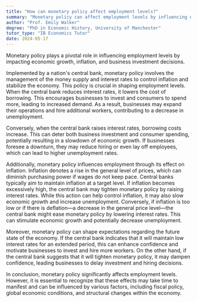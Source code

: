 ```yaml
---
title: "How can monetary policy affect employment levels?"
summary: "Monetary policy can affect employment levels by influencing economic growth, inflation, and business investment decisions."
author: "Prof. Emily Walker"
degree: "PhD in Economic History, University of Manchester"
tutor_type: "IB Economics Tutor"
date: 2024-05-17
---
```


Monetary policy plays a pivotal role in influencing employment levels by impacting economic growth, inflation, and business investment decisions.

Implemented by a nation's central bank, monetary policy involves the management of the money supply and interest rates to control inflation and stabilize the economy. This policy is crucial in shaping employment levels. When the central bank reduces interest rates, it lowers the cost of borrowing. This encourages businesses to invest and consumers to spend more, leading to increased demand. As a result, businesses may expand their operations and hire additional workers, contributing to a decrease in unemployment.

Conversely, when the central bank raises interest rates, borrowing costs increase. This can deter both business investment and consumer spending, potentially resulting in a slowdown of economic growth. If businesses foresee a downturn, they may reduce hiring or even lay off employees, which can lead to higher unemployment rates.

Additionally, monetary policy influences employment through its effect on inflation. Inflation denotes a rise in the general level of prices, which can diminish purchasing power if wages do not keep pace. Central banks typically aim to maintain inflation at a target level. If inflation becomes excessively high, the central bank may tighten monetary policy by raising interest rates. While this action can help control inflation, it may also slow economic growth and increase unemployment. Conversely, if inflation is too low or if there is deflation—a decrease in the general price level—the central bank might ease monetary policy by lowering interest rates. This can stimulate economic growth and potentially decrease unemployment.

Moreover, monetary policy can shape expectations regarding the future state of the economy. If the central bank indicates that it will maintain low interest rates for an extended period, this can enhance confidence and motivate businesses to invest and hire more workers. On the other hand, if the central bank suggests that it will tighten monetary policy, it may dampen confidence, leading businesses to delay investment and hiring decisions.

In conclusion, monetary policy significantly affects employment levels. However, it is essential to recognize that these effects may take time to manifest and can be influenced by various factors, including fiscal policy, global economic conditions, and structural changes within the economy.
    